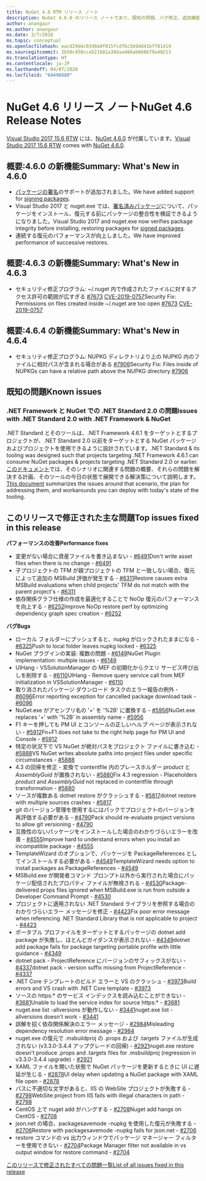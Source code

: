 ```yaml
---
title: NuGet 4.6 RTM リリース ノート
description: NuGet 4.6.0 のリリース ノートであり、既知の問題、バグ修正、追加機能、および DCR が含まれています。
author: anangaur
ms.author: anangaur
ms.date: 3/7/2018
ms.topic: conceptual
ms.openlocfilehash: eacd29d4c9340a0f015fcdf6c5b9dd41bf781419
ms.sourcegitcommit: 2b50c450cca521681a384aa466ab666679a40213
ms.translationtype: HT
ms.contentlocale: ja-JP
ms.lasthandoff: 04/07/2020
ms.locfileid: "64498680"
---
```

# <a name="nuget-46-release-notes"></a><span data-ttu-id="a316a-103">NuGet 4.6 リリース ノート</span><span class="sxs-lookup"><span data-stu-id="a316a-103">NuGet 4.6 Release Notes</span></span>

<span data-ttu-id="a316a-104">[Visual Studio 2017 15.6 RTW](https://www.visualstudio.com/news/releasenotes/vs2017-relnotes) には、[NuGet 4.6.0](https://dist.nuget.org/win-x86-commandline/v4.6.0/nuget.exe) が付属しています。</span><span class="sxs-lookup"><span data-stu-id="a316a-104">[Visual Studio 2017 15.6 RTW](https://www.visualstudio.com/news/releasenotes/vs2017-relnotes) comes with [NuGet 4.6.0](https://dist.nuget.org/win-x86-commandline/v4.6.0/nuget.exe).</span></span>

## <a name="summary-whats-new-in-460"></a><span data-ttu-id="a316a-105">概要:4.6.0 の新機能</span><span class="sxs-lookup"><span data-stu-id="a316a-105">Summary: What's New in 4.6.0</span></span>

* <span data-ttu-id="a316a-106">[パッケージの署名](../create-packages/sign-a-package.md)のサポートが追加されました。</span><span class="sxs-lookup"><span data-stu-id="a316a-106">We have added support for [signing packages](../create-packages/sign-a-package.md).</span></span>
* <span data-ttu-id="a316a-107">Visual Studio 2017 と nuget.exe では、[署名済みパッケージ](../reference/signed-packages-reference.md)について、パッケージをインストール、復元する前にパッケージの整合性を検証できるようになりました。</span><span class="sxs-lookup"><span data-stu-id="a316a-107">Visual Studio 2017 and nuget.exe now verifies package integrity before installing, restoring packages for [signed packages](../reference/signed-packages-reference.md).</span></span>
* <span data-ttu-id="a316a-108">連続する復元のパフォーマンスが向上しました。</span><span class="sxs-lookup"><span data-stu-id="a316a-108">We have improved performance of successive restores.</span></span>

## <a name="summary-whats-new-in-463"></a><span data-ttu-id="a316a-109">概要:4.6.3 の新機能</span><span class="sxs-lookup"><span data-stu-id="a316a-109">Summary: What's New in 4.6.3</span></span>

* <span data-ttu-id="a316a-110">セキュリティ修正プログラム: ~/.nuget 内で作成されたファイルに対するアクセス許可の範囲が広すぎる [#7673](https://github.com/NuGet/Home/issues/7673) [CVE-2019-0757](https://portal.msrc.microsoft.com/en-us/security-guidance/advisory/CVE-2019-0757)</span><span class="sxs-lookup"><span data-stu-id="a316a-110">Security Fix: Permissions on files created inside ~/.nuget are too open [#7673](https://github.com/NuGet/Home/issues/7673) [CVE-2019-0757](https://portal.msrc.microsoft.com/en-us/security-guidance/advisory/CVE-2019-0757)</span></span>

## <a name="summary-whats-new-in-464"></a><span data-ttu-id="a316a-111">概要:4.6.4 の新機能</span><span class="sxs-lookup"><span data-stu-id="a316a-111">Summary: What's New in 4.6.4</span></span>

* <span data-ttu-id="a316a-112">セキュリティ修正プログラム: NUPKG ディレクトリより上の NUPKG 内のファイルに相対パスが含まれる場合がある [#7906](https://github.com/NuGet/Home/issues/7906)</span><span class="sxs-lookup"><span data-stu-id="a316a-112">Security Fix: Files inside of NUPKGs can have a relative path above the NUPKG directory [#7906](https://github.com/NuGet/Home/issues/7906)</span></span>

## <a name="known-issues"></a><span data-ttu-id="a316a-113">既知の問題</span><span class="sxs-lookup"><span data-stu-id="a316a-113">Known issues</span></span>

### <a name="issues-with-net-standard-20-with-net-framework--nuget"></a><span data-ttu-id="a316a-114">.NET Framework と NuGet での .NET Standard 2.0 の問題</span><span class="sxs-lookup"><span data-stu-id="a316a-114">Issues with .NET Standard 2.0 with .NET Framework & NuGet</span></span> 

<span data-ttu-id="a316a-115">.NET Standard とそのツールは、.NET Framework 4.6.1 をターゲットとするプロジェクトが、.NET Standard 2.0 以前をターゲットとする NuGet パッケージおよびプロジェクトを使用できるように設計されています。</span><span class="sxs-lookup"><span data-stu-id="a316a-115">.NET Standard & its tooling was designed such that projects targeting .NET Framework 4.6.1 can consume NuGet packages & projects targeting .NET Standard 2.0 or earlier.</span></span> <span data-ttu-id="a316a-116">[このドキュメント](https://github.com/dotnet/standard/issues/481)では、そのシナリオに関連する問題の概要、それらの問題を解決する計画、そのツールの今日の状態で展開できる解決策について説明します。</span><span class="sxs-lookup"><span data-stu-id="a316a-116">[This document](https://github.com/dotnet/standard/issues/481) summarizes the issues around that scenario, the plan for addressing them, and workarounds you can deploy with today's state of the tooling.</span></span>

## <a name="top-issues-fixed-in-this-release"></a><span data-ttu-id="a316a-117">このリリースで修正された主な問題</span><span class="sxs-lookup"><span data-stu-id="a316a-117">Top issues fixed in this release</span></span>

<span data-ttu-id="a316a-118">**パフォーマンスの改善**</span><span class="sxs-lookup"><span data-stu-id="a316a-118">**Performance fixes**</span></span>

* <span data-ttu-id="a316a-119">変更がない場合に資産ファイルを書き込まない - [#6491](https://github.com/NuGet/Home/issues/6491)</span><span class="sxs-lookup"><span data-stu-id="a316a-119">Don't write asset files when there is no change - [#6491](https://github.com/NuGet/Home/issues/6491)</span></span>
* <span data-ttu-id="a316a-120">子プロジェクトの TFM が親プロジェクトの TFM と一致しない場合、復元によって追加の MSBuild 評価が発生する - [#6311](https://github.com/NuGet/Home/issues/6311)</span><span class="sxs-lookup"><span data-stu-id="a316a-120">Restore causes extra MSBuild evaluations when child projects' TFM do not match with the parent project's - [#6311](https://github.com/NuGet/Home/issues/6311)</span></span>
* <span data-ttu-id="a316a-121">依存関係グラフ仕様の作成を最適化することで NoOp 復元のパフォーマンスを向上する - [#6252](https://github.com/NuGet/Home/issues/6252)</span><span class="sxs-lookup"><span data-stu-id="a316a-121">Improve NoOp restore perf by optimizing dependency graph spec creation - [#6252](https://github.com/NuGet/Home/issues/6252)</span></span>

<span data-ttu-id="a316a-122">**バグ**</span><span class="sxs-lookup"><span data-stu-id="a316a-122">**Bugs**</span></span>

* <span data-ttu-id="a316a-123">ローカル フォルダーにプッシュすると、nupkg がロックされたままになる - [#6325](https://github.com/NuGet/Home/issues/6325)</span><span class="sxs-lookup"><span data-stu-id="a316a-123">Push to local folder leaves nupkg locked - [#6325](https://github.com/NuGet/Home/issues/6325)</span></span>
* <span data-ttu-id="a316a-124">NuGet プラグインの実装: 複数の問題 - [#6149](https://github.com/NuGet/Home/issues/6149)</span><span class="sxs-lookup"><span data-stu-id="a316a-124">NuGet Plugin implementation:  multiple issues - [#6149](https://github.com/NuGet/Home/issues/6149)</span></span>
* <span data-ttu-id="a316a-125">UIHang - VSSolutionManager の MEF の初期化からクエリ サービス呼び出しを削除する - [#6110](https://github.com/NuGet/Home/issues/6110)</span><span class="sxs-lookup"><span data-stu-id="a316a-125">UIHang - Remove query service call from MEF initialization in VSSolutionManager - [#6110](https://github.com/NuGet/Home/issues/6110)</span></span>
* <span data-ttu-id="a316a-126">取り消されたパッケージ ダウンロード タスクのエラー報告の例外 - [#6096](https://github.com/NuGet/Home/issues/6096)</span><span class="sxs-lookup"><span data-stu-id="a316a-126">Error reporting exception for cancelled package download task - [#6096](https://github.com/NuGet/Home/issues/6096)</span></span>
* <span data-ttu-id="a316a-127">NuGet.exe がアセンブリ名の '+' を '%2B' に置換する - [#5956](https://github.com/NuGet/Home/issues/5956)</span><span class="sxs-lookup"><span data-stu-id="a316a-127">NuGet.exe replaces '+' with '%2B' in assembly name - [#5956](https://github.com/NuGet/Home/issues/5956)</span></span>
* <span data-ttu-id="a316a-128">F1 キーを押しても PM UI とコンソールの正しいヘルプ ページが表示されない - [#5912](https://github.com/NuGet/Home/issues/5912)</span><span class="sxs-lookup"><span data-stu-id="a316a-128">Fn+F1 does not take to the right help page for PM UI and Console - [#5912](https://github.com/NuGet/Home/issues/5912)</span></span>
* <span data-ttu-id="a316a-129">特定の状況下で VS NuGet が絶対パスをプロジェクト ファイルに書き込む - [#5888](https://github.com/NuGet/Home/issues/5888)</span><span class="sxs-lookup"><span data-stu-id="a316a-129">VS NuGet writes absolute paths into project files under specific circumstances - [#5888](https://github.com/NuGet/Home/issues/5888)</span></span>
* <span data-ttu-id="a316a-130">4\.3 の回帰を修正 - 変換で contentfile 内のプレースホルダー $product$ と $AssemblyGuid$ が置換されない - [#5880](https://github.com/NuGet/Home/issues/5880)</span><span class="sxs-lookup"><span data-stu-id="a316a-130">Fix 4.3 regression - Placeholders $product$ and $AssemblyGuid$ not replaced in contentfile through transformation - [#5880](https://github.com/NuGet/Home/issues/5880)</span></span>
* <span data-ttu-id="a316a-131">ソースが複数ある dotnet restore がクラッシュする - [#5817](https://github.com/NuGet/Home/issues/5817)</span><span class="sxs-lookup"><span data-stu-id="a316a-131">dotnet restore with multiple sources crashes - [#5817](https://github.com/NuGet/Home/issues/5817)</span></span>
* <span data-ttu-id="a316a-132">git のバージョン管理を使用するにはパックでプロジェクトのバージョンを再評価する必要がある - [#4790](https://github.com/NuGet/Home/issues/4790)</span><span class="sxs-lookup"><span data-stu-id="a316a-132">Pack should re-evaluate project versions to allow git versioning - [#4790](https://github.com/NuGet/Home/issues/4790)</span></span>
* <span data-ttu-id="a316a-133">互換性のないパッケージをインストールした場合のわかりづらいエラーを改善 - [#4555](https://github.com/NuGet/Home/issues/4555)</span><span class="sxs-lookup"><span data-stu-id="a316a-133">Improve hard to understand errors when you install an incompatible package - [#4555](https://github.com/NuGet/Home/issues/4555)</span></span>
* <span data-ttu-id="a316a-134">TemplateWizard のオプションで、パッケージを PackageReferences としてインストールする必要がある - [#4549](https://github.com/NuGet/Home/issues/4549)</span><span class="sxs-lookup"><span data-stu-id="a316a-134">TemplateWizard needs option to install packages as PackageReferences - [#4549](https://github.com/NuGet/Home/issues/4549)</span></span>
* <span data-ttu-id="a316a-135">MSBuild.exe が開発者コマンド プロンプト以外から実行された場合にパッケージ配信されたプロパティ ファイルが無視される - [#4530](https://github.com/NuGet/Home/issues/4530)</span><span class="sxs-lookup"><span data-stu-id="a316a-135">Package-delivered props files ignored when MSBuild.exe is run from outside a Developer Command Prompt - [#4530](https://github.com/NuGet/Home/issues/4530)</span></span>
* <span data-ttu-id="a316a-136">プロジェクトに適用されない .NET Standard ライブラリを参照する場合のわかりづらいエラー メッセージを修正 - [#4423](https://github.com/NuGet/Home/issues/4423)</span><span class="sxs-lookup"><span data-stu-id="a316a-136">Fix poor error message when referencing .NET Standard Library that is not applicable to project - [#4423](https://github.com/NuGet/Home/issues/4423)</span></span>
* <span data-ttu-id="a316a-137">ポータブル プロファイルをターゲットとするパッケージの dotnet add package が失敗し、ほとんどガイダンスが表示されない - [#4349](https://github.com/NuGet/Home/issues/4349)</span><span class="sxs-lookup"><span data-stu-id="a316a-137">dotnet add package fails for package targeting portable profile with little guidance - [#4349](https://github.com/NuGet/Home/issues/4349)</span></span>
* <span data-ttu-id="a316a-138">dotnet pack - ProjectReference にバージョンのサフィックスがない - [#4337](https://github.com/NuGet/Home/issues/4337)</span><span class="sxs-lookup"><span data-stu-id="a316a-138">dotnet pack - version suffix missing from ProjectReference - [#4337](https://github.com/NuGet/Home/issues/4337)</span></span>
* <span data-ttu-id="a316a-139">.NET Core テンプレートのビルド エラーと VS のクラッシュ - [#3973](https://github.com/NuGet/Home/issues/3973)</span><span class="sxs-lookup"><span data-stu-id="a316a-139">Build errors and VS crash with .NET Core template - [#3973](https://github.com/NuGet/Home/issues/3973)</span></span>
* <span data-ttu-id="a316a-140">ソースの https:\* のサービス インデックスを読み込むことができない - [#3681](https://github.com/NuGet/Home/issues/3681)</span><span class="sxs-lookup"><span data-stu-id="a316a-140">Unable to load the service index for source https:\* - [#3681](https://github.com/NuGet/Home/issues/3681)</span></span>
* <span data-ttu-id="a316a-141">nuget.exe list -allversions が動作しない - [#3441](https://github.com/NuGet/Home/issues/3441)</span><span class="sxs-lookup"><span data-stu-id="a316a-141">nuget.exe list -allversions doesn't work - [#3441](https://github.com/NuGet/Home/issues/3441)</span></span>
* <span data-ttu-id="a316a-142">誤解を招く依存関係解決のエラー メッセージ - [#2984](https://github.com/NuGet/Home/issues/2984)</span><span class="sxs-lookup"><span data-stu-id="a316a-142">Misleading dependency resolution error message - [#2984](https://github.com/NuGet/Home/issues/2984)</span></span>
* <span data-ttu-id="a316a-143">nuget.exe の復元で .msbuildproj の .props および .targets ファイルが生成されない (v3.3.0-3.4.4 アップグレードの回帰) - [#2921](https://github.com/NuGet/Home/issues/2921)</span><span class="sxs-lookup"><span data-stu-id="a316a-143">nuget.exe restore doesn't produce .props and .targets files for .msbuildproj (regression in v3.3.0-3.4.4 upgrade) - [#2921](https://github.com/NuGet/Home/issues/2921)</span></span>
* <span data-ttu-id="a316a-144">XAML ファイルを開いた状態で NuGet パッケージを更新するときに UI に遅延が生じる - [#2878](https://github.com/NuGet/Home/issues/2878)</span><span class="sxs-lookup"><span data-stu-id="a316a-144">UI delay when updating a NuGet package with XAML file open - [#2878](https://github.com/NuGet/Home/issues/2878)</span></span>
* <span data-ttu-id="a316a-145">パスに不適切な文字があると、IIS の WebSite プロジェクトが失敗する - [#2798](https://github.com/NuGet/Home/issues/2798)</span><span class="sxs-lookup"><span data-stu-id="a316a-145">WebSite project from IIS fails with illegal characters in path - [#2798](https://github.com/NuGet/Home/issues/2798)</span></span>
* <span data-ttu-id="a316a-146">CentOS 上で nuget add がハングする - [#2708](https://github.com/NuGet/Home/issues/2708)</span><span class="sxs-lookup"><span data-stu-id="a316a-146">Nuget add hangs on CentOS - [#2708](https://github.com/NuGet/Home/issues/2708)</span></span>
* <span data-ttu-id="a316a-147">json.net の場合、packagesavemode -nupkg を使用した復元が失敗する - [#2706](https://github.com/NuGet/Home/issues/2706)</span><span class="sxs-lookup"><span data-stu-id="a316a-147">Restore with packagesavemode -nupkg fails for json.net - [#2706](https://github.com/NuGet/Home/issues/2706)</span></span>
* <span data-ttu-id="a316a-148">restore コマンドの vs 出力ウィンドウでパッケージ マネージャー フィルターを使用できない - [#2704](https://github.com/NuGet/Home/issues/2704)</span><span class="sxs-lookup"><span data-stu-id="a316a-148">Package Manager filter not available in vs output window for restore command - [#2704](https://github.com/NuGet/Home/issues/2704)</span></span>

[<span data-ttu-id="a316a-149">このリリースで修正されたすべての問題一覧</span><span class="sxs-lookup"><span data-stu-id="a316a-149">List of all issues fixed in this release</span></span>](https://github.com/NuGet/Home/issues?q=is%3Aissue+is%3Aclosed+milestone%3A%224.6")
